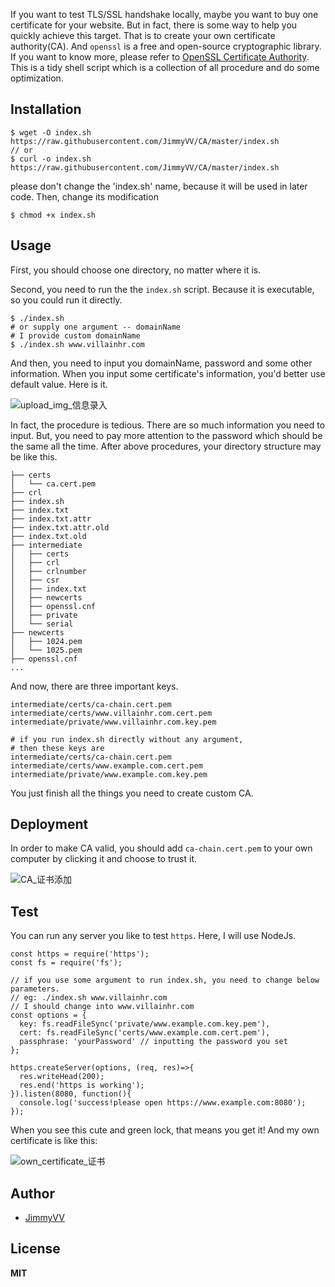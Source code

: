 
If you want to test TLS/SSL handshake locally, maybe you want to buy one certificate for your website. But in fact, there is some way to help you quickly achieve this target. That is to create your own certificate authority(CA). And `openssl` is a free and open-source cryptographic library. If you want to know more, please refer to [OpenSSL Certificate Authority][1]. This is a tidy shell script which is a collection of all procedure and do some optimization.
## Installation
```
$ wget -O index.sh https://raw.githubusercontent.com/JimmyVV/CA/master/index.sh
// or
$ curl -o index.sh https://raw.githubusercontent.com/JimmyVV/CA/master/index.sh
```
please don't change the 'index.sh' name, because it will be used in later code.
Then, change its modification
```
$ chmod +x index.sh
```

## Usage
First, you should choose one directory, no matter where it is.

Second, you need to run the the `index.sh` script. Because it is executable, so you could run it directly.
```
$ ./index.sh
# or supply one argument -- domainName
# I provide custom domainName
$ ./index.sh www.villainhr.com
```
And then, you need to input you domainName, password and some other information. When you input some certificate's information, you'd better use default value.
Here is it.

![upload_img_信息录入][2]

In fact, the procedure is tedious. There are so much information you need to input. But, you need to pay more attention to the password which should be the same all the time.
After above procedures, your directory structure may be like this.
```
├── certs
│   └── ca.cert.pem
├── crl
├── index.sh
├── index.txt
├── index.txt.attr
├── index.txt.attr.old
├── index.txt.old
├── intermediate
│   ├── certs
│   ├── crl
│   ├── crlnumber
│   ├── csr
│   ├── index.txt
│   ├── newcerts
│   ├── openssl.cnf
│   ├── private
│   └── serial
├── newcerts
│   ├── 1024.pem
│   └── 1025.pem
├── openssl.cnf
...
```
And now, there are three important keys.
```
intermediate/certs/ca-chain.cert.pem
intermediate/certs/www.villainhr.com.cert.pem
intermediate/private/www.villainhr.com.key.pem

# if you run index.sh directly without any argument, 
# then these keys are
intermediate/certs/ca-chain.cert.pem
intermediate/certs/www.example.com.cert.pem
intermediate/private/www.example.com.key.pem
```
You just finish all the things you need to create custom CA.

## Deployment
In order to make CA valid, you should add `ca-chain.cert.pem` to your own computer by clicking it and choose to trust it.

![CA_证书添加][3]

## Test
You can run any server you like to test `https`. Here, I will use NodeJs. 
```
const https = require('https');
const fs = require('fs');

// if you use some argument to run index.sh, you need to change below parameters.
// eg: ./index.sh www.villainhr.com
// I should change into www.villainhr.com
const options = {
  key: fs.readFileSync('private/www.example.com.key.pem'),
  cert: fs.readFileSync('certs/www.example.com.cert.pem'),
  passphrase: 'yourPassword' // inputting the password you set
};

https.createServer(options, (req, res)=>{
  res.writeHead(200);
  res.end('https is working');
}).listen(8080, function(){
  console.log('success!please open https://www.example.com:8080');
});
```
When you see this cute and green lock, that means you get it!
And my own certificate is like this:

![own_certificate_证书][4]

## Author

 - [JimmyVV][5]

## License
**MIT**


  [1]: https://jamielinux.com/docs/openssl-certificate-authority/index.html
  [2]: http://static.zybuluo.com/jimmythr/qxzij2naiuzsp4mq9yjf1u7m/%E5%B1%8F%E5%B9%95%E5%BF%AB%E7%85%A7%202016-10-23%2014.13.56.png
  [3]: http://static.zybuluo.com/jimmythr/brxjhchd3697dt72nn1v3cus/%E5%B1%8F%E5%B9%95%E5%BF%AB%E7%85%A7%202016-10-23%2014.38.50.png
  [4]: http://static.zybuluo.com/jimmythr/j6brkcu73b3sufa3mix0itz7/%E5%B1%8F%E5%B9%95%E5%BF%AB%E7%85%A7%202016-10-23%2013.27.30.png
  [5]: https://github.com/JimmyVV